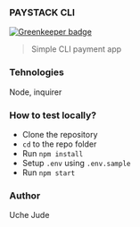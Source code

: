 ### PAYSTACK CLI

[![Greenkeeper badge](https://badges.greenkeeper.io/iamuchejude/paystack-cli.svg)](https://greenkeeper.io/)

> Simple CLI payment app

### Tehnologies
Node, inquirer

### How to test locally?
* Clone the repository
* `cd` to the repo folder
* Run `npm install`
* Setup `.env` using `.env.sample`
* Run `npm start`

### Author
Uche Jude

